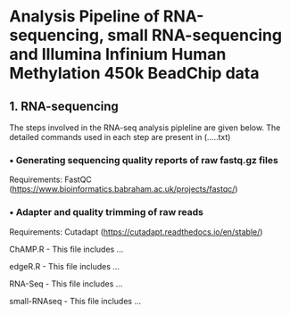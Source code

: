 # Analysis Pipeline of RNA-sequencing, small RNA-sequencing and Illumina Infinium Human Methylation 450k BeadChip data

## 1. RNA-sequencing

The steps involved in the RNA-seq analysis pipleline are given below. The detailed commands used in each step are present in (.....txt)

### • Generating sequencing quality reports of raw fastq.gz files

Requirements: 
FastQC (https://www.bioinformatics.babraham.ac.uk/projects/fastqc/)

### • Adapter and quality trimming of raw reads

Requirements: 
Cutadapt (https://cutadapt.readthedocs.io/en/stable/)

ChAMP.R - This file includes ...

edgeR.R - This file includes ...

RNA-Seq - This file includes ...

small-RNAseq - This file includes ...
